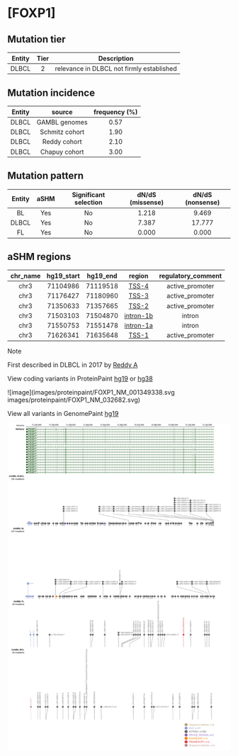 # [FOXP1]

## Mutation tier

|Entity|Tier|Description                              |
|:------:|:----:|-----------------------------------------|
|DLBCL |2   |relevance in DLBCL not firmly established|
## Mutation incidence

|Entity|source        |frequency (%)|
|:------:|:--------------:|:-------------:|
|DLBCL |GAMBL genomes |0.57         |
|DLBCL |Schmitz cohort|1.90         |
|DLBCL |Reddy cohort  |2.10         |
|DLBCL |Chapuy cohort |3.00         |

## Mutation pattern

|Entity|aSHM|Significant selection|dN/dS (missense)|dN/dS (nonsense)|
|:------:|:----:|:---------------------:|:----------------:|:----------------:|
|BL    |Yes |No                   |1.218           | 9.469          |
|DLBCL |Yes |No                   |7.387           |17.777          |
|FL    |Yes |No                   |0.000           | 0.000          |

## aSHM regions

|chr_name|hg19_start|hg19_end|region                                                                                         |regulatory_comment|
|:--------:|:----------:|:--------:|:-----------------------------------------------------------------------------------------------:|:------------------:|
|chr3    |71104986  |71119518|[TSS-4](https://genome.ucsc.edu/s/rdmorin/GAMBL%20hg19?position=chr3%3A71104986%2D71119518)    |active_promoter   |
|chr3    |71176427  |71180960|[TSS-3](https://genome.ucsc.edu/s/rdmorin/GAMBL%20hg19?position=chr3%3A71176427%2D71180960)    |active_promoter   |
|chr3    |71350633  |71357665|[TSS-2](https://genome.ucsc.edu/s/rdmorin/GAMBL%20hg19?position=chr3%3A71350633%2D71357665)    |active_promoter   |
|chr3    |71503103  |71504870|[intron-1b](https://genome.ucsc.edu/s/rdmorin/GAMBL%20hg19?position=chr3%3A71503103%2D71504870)|intron            |
|chr3    |71550753  |71551478|[intron-1a](https://genome.ucsc.edu/s/rdmorin/GAMBL%20hg19?position=chr3%3A71550753%2D71551478)|intron            |
|chr3    |71626341  |71635648|[TSS-1](https://genome.ucsc.edu/s/rdmorin/GAMBL%20hg19?position=chr3%3A71626341%2D71635648)    |active_promoter   |

> [!NOTE]
> First described in DLBCL in 2017 by [Reddy A](https://pubmed.ncbi.nlm.nih.gov/28985567)

View coding variants in ProteinPaint [hg19](https://www.bcgsc.ca/downloads/morinlab/GAMBL/test/genes/FOXP1_protein.html)  or [hg38](https://www.bcgsc.ca/downloads/morinlab/GAMBL/test/genes/FOXP1_protein_hg38.html)

![image](images/proteinpaint/FOXP1_NM_001349338.svg
images/proteinpaint/FOXP1_NM_032682.svg)

View all variants in GenomePaint [hg19](https://www.bcgsc.ca/downloads/morinlab/GAMBL/test/genes/FOXP1.html)

![image](images/proteinpaint/FOXP1.svg)
